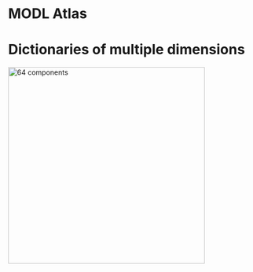 # MODL Atlas

# Dictionaries of multiple dimensions

<img title="64 components" src="imgs/64.svg?raw=true" width=400 />


